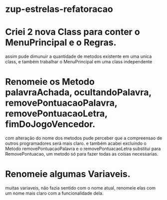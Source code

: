 # zup-estrelas-refatoracao

# Criei 2 nova Class para conter o MenuPrincipal e o Regras.
assim pude dimunuir a quantidade de metodos existente em uma unica class, e também trabalhar o MenuPrincipal em uma class independente 


# Renomeie os Metodo palavraAchada, ocultandoPalavra, removePontuacaoPalavra, removePontuacaoLetra, fimDoJogoVencedor.
com alteração do nome dos metodos pude perceber que a compreensao de outros programadores será mais claro. e também acabei excluindo o Metodo removePontuacaoPalavra e o removePontuacaoLetra substitui para RemovePontuacao, um metodo só para fazer todas as coisas necessarias. 

# Renomeie algumas Variaveis.
muitas variaveis, não fazia sentido com o nome atual, renomeie elas com um nome mais claro com a funcionalidade dela.
